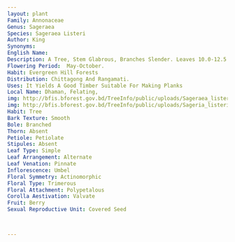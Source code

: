 ```yaml
---
layout: plant
Family: Annonaceae
Genus: Sageraea
Species: Sageraea Listeri
Author: King
Synonyms: 
English Name: 
Description: A Tree, Stem Glabrous, Branches Slender. Leaves 10.0-12.5 Ã— 3.5-4.5 Cm, Elliptic-lanceolate, Entire, Acuminate. Inflorescence Axillary. Sepals 3-5 Mm Long, Ovate. Outer Petals 5-7 Mm Long, Ovate, Entire, Inner Petals 10-11 Mm Long, Concave. Stamens 9. Ripe Carpels 2.5-2.7 Cm Long, Broadly Ovoid. Seeds About 12 In 2 Rows.
Flowering Period:  May-October.
Habit: Evergreen Hill Forests
Distribution: Chittagong And Rangamati.
Uses: It Yields A Good Timber Suitable For Making Planks
Local Name: Dhaman, Felating, 
img: http://bfis.bforest.gov.bd/TreeInfo/public/uploads/Sageraea_listeri.jpg
img: http://bfis.bforest.gov.bd/TreeInfo/public/uploads/Sageria_listeri-1.jpg
Habit: Tree
Bark Texture: Smooth
Bole: Branched
Thorn: Absent
Petiole: Petiolate
Stipules: Absent
Leaf Type: Simple
Leaf Arrangement: Alternate
Leaf Venation: Pinnate
Inflorescence: Umbel
Floral Symmetry: Actinomorphic
Floral Type: Trimerous
Floral Attachment: Polypetalous
Corolla Aestivation: Valvate
Fruit: Berry
Sexual Reproductive Unit: Covered Seed



---
```


